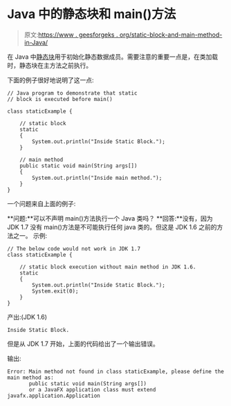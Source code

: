 # Java 中的静态块和 main()方法

> 原文:[https://www . geesforgeks . org/static-block-and-main-method-in-Java/](https://www.geeksforgeeks.org/static-block-and-main-method-in-java/)

在 Java 中[静态块](https://www.geeksforgeeks.org/g-fact-79/)用于初始化静态数据成员。需要注意的重要一点是，在类加载时，静态块在主方法之前执行。

下面的例子很好地说明了这一点:

```
// Java program to demonstrate that static 
// block is executed before main()

class staticExample {

    // static block
    static
    {
        System.out.println("Inside Static Block.");
    }

    // main method
    public static void main(String args[])
    {
        System.out.println("Inside main method.");
    }
}
```

一个问题来自上面的例子:

**问题:**可以不声明 main()方法执行一个 Java 类吗？
**回答:**没有，因为 JDK 1.7 没有 main()方法是不可能执行任何 java 类的。但这是 JDK 1.6 之前的方法之一。
示例:

```
// The below code would not work in JDK 1.7
class staticExample {

    // static block execution without main method in JDK 1.6.
    static
    {
        System.out.println("Inside Static Block.");
        System.exit(0);
    }
}
```

产出:(JDK 1.6)

```
Inside Static Block.

```

但是从 JDK 1.7 开始，上面的代码给出了一个输出错误。

输出:

```
Error: Main method not found in class staticExample, please define the main method as:
       public static void main(String args[])
       or a JavaFX application class must extend javafx.application.Application

```